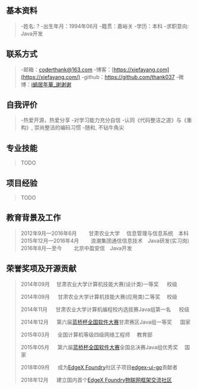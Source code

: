 ## 基本资料

> -姓名: ?
> -出生年月：1994年06月
> -籍贯：嘉峪关
> -学历：本科
> -求职意向: Java开发

## 联系方式

> -邮箱：[coderthank@163.com](mailto:coderthank@163.com)
> -博客：[https://xiefayang.com](https://xiefayang.com/)
> -github：<https://github.com/thank037>
> -微博：[i蝸居年華_谢谢谢](https://weibo.com/2139090054/)

## 自我评价

> -热爱开源，热爱分享
> -对学习能力充分自信
> -认同《代码整洁之道》与《重构》,  崇尚整洁的编码习惯
> -随和, 不钻牛角尖

## 专业技能
> TODO

## 项目经验
> TODO

## 教育背景及工作
> 2012年9月—2016年6月   甘肃农业大学  信息管理与信息系统 本科
> 2015年12月—2016年4月   浪潮集团通信信息技术 Java研发(实习岗)
> 2016年8月—至今   北京中盈安信 Java开发


## 荣誉奖项及开源贡献

>
> 2014年09月  甘肃农业大学计算机技能大赛(设计类)一等奖   校级
>
> 2014年09月   甘肃农业大学计算机技能大赛(应用类)二等奖  校级
>
> 2014年11月   甘肃农业大学计算机编程校内选拔赛Java组第一名   校级
>
> 2014年12月   第六届[蓝桥杯全国软件大赛](http://dasai.lanqiao.org/)甘肃赛区Java组一等奖   国家
>
> 2015年03月   全国计算机等级四级网络工程师  教育部
>
> 2015年05月   第六届[蓝桥杯全国软件大赛](http://dasai.lanqiao.org/)全国总决赛Java组优秀奖  国家
>
> 2018年09月   成为[EdgeX Foundry](https://github.com/edgexfoundry)社区子项目[edgex-ui-go](https://github.com/edgexfoundry/edgex-ui-go)贡献者
>
> 2018年12月   建立国内首个[EdgeX Foundry物联网框架交流社区](http://www.edgexfoundry.club)